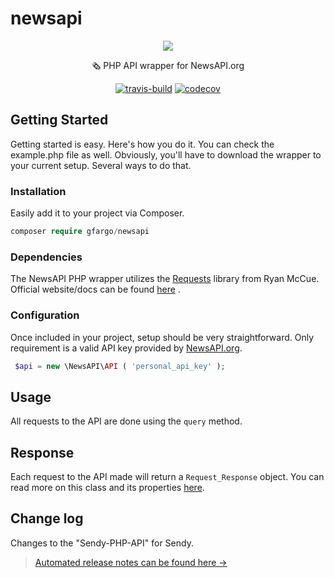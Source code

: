 # newsapi


<div align="center">

<img align="center" src="https://i.imgur.com/BF5u3Ol.png" />

<p>🗞 PHP API wrapper for NewsAPI.org</p>



[![travis-build](https://img.shields.io/travis/GFargo/newsapi.svg?style=flat&logo=travis)](https://travis-ci.org/GFargo/newsapi)
[![codecov](https://codecov.io/gh/GFargo/newsapi/branch/master/graph/badge.svg)](https://codecov.io/gh/GFargo/newsapi)

</div>

## Getting Started

Getting started is easy. Here's how you do it. You can check the example.php file as well. Obviously, you'll have to download the wrapper to your current setup. Several ways to do that.



### Installation

Easily add it to your project via Composer.

```php
composer require gfargo/newsapi
```



### Dependencies

The NewsAPI PHP wrapper utilizes the [Requests](https://github.com/rmccue/requests) library from Ryan McCue.  Official website/docs can be found [here](http://requests.ryanmccue.info/)   .



### Configuration

Once included in your project, setup should be very straightforward.  Only requirement is a valid API key provided by [NewsAPI.org](NewsAPI.org/account/).

```php
 $api = new \NewsAPI\API ( 'personal_api_key' );
 ```



## Usage

All requests to the API are done using the `query` method.   



## Response

Each request to the API made will return a `Request_Response` object.  You can read more on this class and its properties [here](http://requests.ryanmccue.info/api/class-Requests_Response.html).

## Change log

Changes to the "Sendy-PHP-API" for Sendy.

> [Automated release notes can be found here →](https://github.com/gfargo/newsapi/releases)

